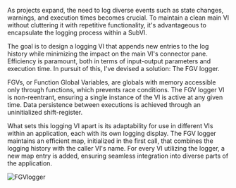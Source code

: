 As projects expand, the need to log diverse events such as state changes, warnings, and execution times becomes crucial. To maintain a clean main VI without cluttering it with repetitive functionality, it's advantageous to encapsulate the logging process within a SubVI.

The goal is to design a logging VI that appends new entries to the log history while minimizing the impact on the main VI's connector pane. Efficiency is paramount, both in terms of input-output parameters and execution time. In pursuit of this, I've devised a solution: The FGV logger.

FGVs, or Function Global Variables, are globals with memory accessible only through functions, which prevents race conditions. The FGV logger VI is non-reentrant, ensuring a single instance of the VI is active at any given time. Data persistence between executions is achieved through an uninitialized shift-register.

What sets this logging VI apart is its adaptability for use in different VIs within an application, each with its own logging display. The FGV logger maintains an efficient map, initialized in the first call, that combines the logging history with the caller VI's name. For every VI utilizing the logger, a new map entry is added, ensuring seamless integration into diverse parts of the application.


![FGVlogger](/labview-blog/assets/images/FGVlogger.png)


